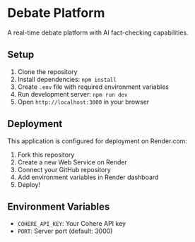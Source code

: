 # Debate Platform

A real-time debate platform with AI fact-checking capabilities.

## Setup

1. Clone the repository
2. Install dependencies: `npm install`
3. Create `.env` file with required environment variables
4. Run development server: `npm run dev`
5. Open `http://localhost:3000` in your browser

## Deployment

This application is configured for deployment on Render.com:

1. Fork this repository
2. Create a new Web Service on Render
3. Connect your GitHub repository
4. Add environment variables in Render dashboard
5. Deploy!

## Environment Variables

- `COHERE_API_KEY`: Your Cohere API key
- `PORT`: Server port (default: 3000) 